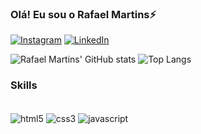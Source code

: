 ### Olá! Eu sou o Rafael Martins⚡

[![Instagram](https://img.shields.io/badge/Instagram-E4405F?style=for-the-badge&logo=instagram&logoColor=white)](https://www.instagram.com/rmartnss_/)
[![LinkedIn](https://img.shields.io/badge/LinkedIn-0077B5?style=for-the-badge&logo=linkedin&logoColor=white)](https://www.linkedin.com/in/rmartns/)

![Rafael Martins' GitHub stats](https://github-readme-stats.vercel.app/api?username=rafaelmartiins&show_icons=true&theme=tokyonight)  ![Top Langs](https://github-readme-stats.vercel.app/api/top-langs/?username=rafaelmartiins&layout=compact&theme=tokyonight)

### Skills
<div style="display: inline_block"><br/>
  <img align="center" alt="html5" src="https://img.shields.io/badge/HTML5-E34F26?style=for-the-badge&logo=html5&logoColor=white" />
  <img align="center" alt="css3" src="https://img.shields.io/badge/CSS3-1572B6?style=for-the-badge&logo=css3&logoColor=white" />
  <img align="center" alt="javascript" src="https://img.shields.io/badge/JavaScript-F7DF1E?style=for-the-badge&logo=javascript&logoColor=black" />
</div>
